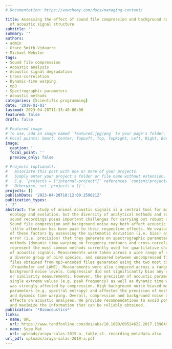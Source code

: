 ```yaml
---
# Documentation: https://wowchemy.com/docs/managing-content/

title: Assessing the effect of sound file compression and background noise on measures
  of acoustic signal structure
subtitle: ''
summary: ''
authors:
- admin
- Grace Smith-Vidaurre
- Michael Webster
tags:
- Sound file compression
- Acoustic analysis
- Acoustic signal degradation
- Cross-correlation
- Dynamic-time warping
- mp3
- Spectrographic parameters
- Acoustic methods
categories: [Scientific programming]
date: '2019-01-01'
lastmod: 2023-04-28T11:33:40-06:00
featured: false
draft: false

# Featured image
# To use, add an image named `featured.jpg/png` to your page's folder.
# Focal points: Smart, Center, TopLeft, Top, TopRight, Left, Right, BottomLeft, Bottom, BottomRight.
image:
  caption: ''
  focal_point: ''
  preview_only: false

# Projects (optional).
#   Associate this post with one or more of your projects.
#   Simply enter your project's folder or file name without extension.
#   E.g. `projects = ["internal-project"]` references `content/project/deep-learning/index.md`.
#   Otherwise, set `projects = []`.
projects: []
publishDate: '2023-04-28T18:12:00.259021Z'
publication_types:
- '2'
abstract: The study of animal acoustic signals is a central tool for many fields in
  ecology and evolution, but the diversity of analytical methods and sources of animal
  sound recordings poses important challenges for carrying out robust acoustic analyses.
  Sound file compression and background noise may both affect acoustic analysis, although
  little attention has been paid to their respective effects. We evaluated the effect
  of these factors by assessing the systematic deviation (i.e. bias) and measurement
  error (i.e. precision) that they generate on spectrographic parameters and two (dis)similarity
  methods (dynamic time warping on frequency contours and cross-correlation), which
  represent the most common methods currently used for quantitative characterization
  of acoustic signals. Measurements were taken across a wide range of signals from
  a diverse group of bird species, and compared between uncompressed files and decompressed
  files obtained from mp3-encoded files generated using the two most common mp3 encoders
  (Fraunhofer and LAME). Measurements were also compared across a range of synthetically-generated
  background noise levels. Compression did not significantly bias any of the acoustic
  or similarity measurements. However, the precision of acoustic parameters representing
  single extreme values (e.g. peak frequency) as well as dynamic time warping distances,
  was strongly affected by compression. High background noise biased most energy distribution-related
  parameters (e.g. spectral entropy) and affected the precision of most acoustic parameters
  and dynamic time warping. Overall, compression and background noise did have considerable
  effects on acoustic analyses. We provide recommendations to avoid potential pitfalls
  and maximize the information that can be reliably obtained.
publication: '*Bioacoustics*'
links:
- name: URL
  url: https://www.tandfonline.com/doi/abs/10.1080/09524622.2017.1396498
- name: Supp Mat
  url: uploads/araya-salas-2019-a._table_s1._recording_metadata.xlsx
url_pdf: uploads/araya-salas-2019-a.pdf
---
```

